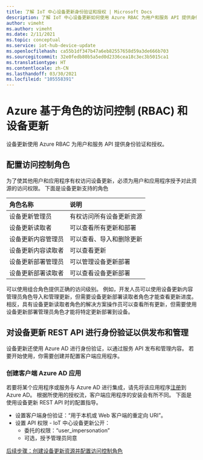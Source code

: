 ```yaml
---
title: 了解 IoT 中心设备更新身份验证和授权 | Microsoft Docs
description: 了解 IoT 中心设备更新如何使用 Azure RBAC 为用户和服务 API 提供身份验证和授权。
author: vimeht
ms.author: vimeht
ms.date: 2/11/2021
ms.topic: conceptual
ms.service: iot-hub-device-update
ms.openlocfilehash: ca55b1df347b47a6eb82557658d59a3de666b703
ms.sourcegitcommit: 32e0fedb80b5a5ed0d2336cea18c3ec3b5015ca1
ms.translationtype: HT
ms.contentlocale: zh-CN
ms.lasthandoff: 03/30/2021
ms.locfileid: "105558391"
---
```

# <a name="azure-role-based-access-control-rbac-and-device-update"></a>Azure 基于角色的访问控制 (RBAC) 和设备更新

设备更新使用 Azure RBAC 为用户和服务 API 提供身份验证和授权。

## <a name="configure-access-control-roles"></a>配置访问控制角色

为了使其他用户和应用程序有权访问设备更新，必须为用户和应用程序授予对此资源的访问权限。 下面是设备更新支持的角色

|   角色名称   | 说明  |
| :--------- | :---- |
|  设备更新管理员 | 有权访问所有设备更新资源  |
|  设备更新读取者| 可以查看所有更新和部署 |
|  设备更新内容管理员 | 可以查看、导入和删除更新  |
|  设备更新内容读取者 | 可以查看更新  |
|  设备更新部署管理员 | 可以管理设备更新部署|
|  设备更新部署读取者| 可以查看设备更新部署 |

可以使用组合角色提供正确的访问级别。 例如，开发人员可以使用设备更新内容管理员角色导入和管理更新，但需要设备更新部署读取者角色才能查看更新进度。 相反，具有设备更新读取者角色的解决方案操作员可以查看所有更新，但需要使用设备更新部署管理员角色才能将特定更新部署到设备。


## <a name="authenticate-to-device-update-rest-apis-for-publishing-and-management"></a>对设备更新 REST API 进行身份验证以供发布和管理

设备更新还使用 Azure AD 进行身份验证，以通过服务 API 发布和管理内容。 若要开始使用，你需要创建并配置客户端应用程序。

### <a name="create-client-azure-ad-app"></a>创建客户端 Azure AD 应用

若要将某个应用程序或服务与 Azure AD 进行集成，请先将该应用程序[注册](../active-directory/develop/quickstart-register-app.md)到 Azure AD。 根据所使用的授权流，客户端应用程序的安装会有所不同。  下面是使用设备更新 REST API 时的配置指导。

* 设置客户端身份验证：“用于本机或 Web 客户端的重定向 URI”。
* 设置 API 权限 - IoT 中心设备更新公开：
  * 委托的权限：“user_impersonation”
  * 可选，授予管理员同意

[后续步骤：创建设备更新资源并配置访问控制角色](./create-device-update-account.md)